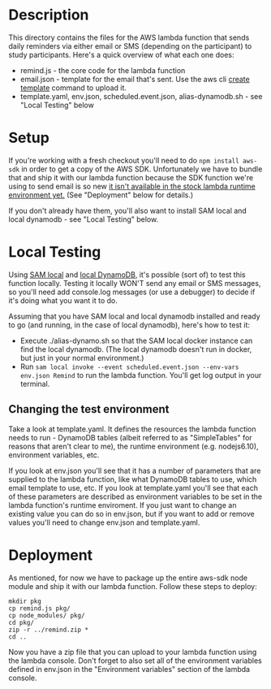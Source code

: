# Description

This directory contains the files for the AWS lambda function that sends daily reminders via either email or SMS (depending on the participant) to study participants. Here's a quick overview of what each one does:

* remind.js - the core code for the lambda function
* email.json - template for the email that's sent. Use the aws cli [create template](http://docs.aws.amazon.com/cli/latest/reference/ses/create-template.html) command to upload it.
* template.yaml, env.json, scheduled.event.json, alias-dynamodb.sh - see "Local Testing" below

# Setup
If you're working with a fresh checkout you'll need to do `npm install aws-sdk` in order to get a copy of the AWS SDK. Unfortunately we have to bundle that and ship it with our lambda function because the SDK function we're using to send email is so new [it isn't available in the stock lambda runtime environment yet.](https://forums.aws.amazon.com/thread.jspa?threadID=265656) (See "Deployment" below for details.)

If you don't already have them, you'll also want to install SAM local and local dynamodb - see "Local Testing" below.

# Local Testing
Using [SAM local](https://github.com/awslabs/aws-sam-local/tree/master) and [local DynamoDB](http://docs.aws.amazon.com/amazondynamodb/latest/developerguide/DynamoDBLocal.html), it's possible (sort of) to test this function locally. Testing it locally WON'T send any email or SMS messages, so you'll need add console.log messages (or use a debugger) to decide if it's doing what you want it to do.

Assuming that you have SAM local and local dynamodb installed and ready to go (and running, in the case of local dynamodb), here's how to test it:
* Execute ./alias-dynamo.sh so that the SAM local docker instance can find the local dynamodb. (The local dynamodb doesn't run in docker, but just in your normal environment.)
* Run `sam local invoke --event scheduled.event.json --env-vars env.json Remind` to run the lambda function. You'll get log output in your terminal.

## Changing the test environment
Take a look at template.yaml. It defines the resources the lambda function needs to run -  DynamoDB tables (albeit referred to as "SimpleTables" for reasons that aren't clear to me), the runtime environment (e.g. nodejs6.10), environment variables, etc.

If you look at env.json you'll see that it has a number of parameters that are supplied to the lambda function, like what DynamoDB tables to use, which email template to use, etc. If you look at template.yaml you'll see that each of these parameters are described as environment variables to be set in the lambda function's runtime enviroment. If you just want to change an existing value you can do so in env.json, but if you want to add or remove values you'll need to change env.json and template.yaml.

# Deployment
As mentioned, for now we have to package up the entire aws-sdk node module and ship it with our lambda function. Follow these steps to deploy:

```
mkdir pkg
cp remind.js pkg/
cp node_modules/ pkg/
cd pkg/
zip -r ../remind.zip *
cd ..
```
Now you have a zip file that you can upload to your lambda function using the lambda console. Don't forget to also set all of the environment variables defined in env.json in the "Environment variables" section of the lambda console.


